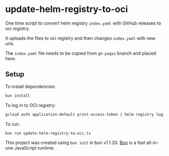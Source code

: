 # update-helm-registry-to-oci

One time script to convert helm registry `index.yaml` with GitHub releases to
oci registry.

It uploads the files to oci registry and then changes `index.yaml` with new
urls.

The `index.yaml` file needs to be copied from `gh-pages` branch and placed here.

## Setup

To install dependencies:

```bash
bun install
```

To log in to OCI registry:

```bash
gcloud auth application-default print-access-token | helm registry login -u oauth2accesstoken --password-stdin europe-docker.pkg.dev/helmbasecharts-shared-5ebb/coop-helm-charts
```

To run:

```bash
bun run update-helm-registry-to-oci.ts
```

This project was created using `bun init` in bun v1.1.20. [Bun](https://bun.sh) is a fast 
all-in-one JavaScript runtime.
